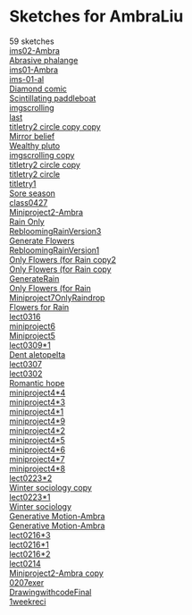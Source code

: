 # Sketches for AmbraLiu
59 sketches  
[ims02-Ambra](https://editor.p5js.org/AmbraLiu/sketches/PxVL3E-QU)<!-- 2024-04-02T02:39:07.747Z -->  
[Abrasive phalange](https://editor.p5js.org/AmbraLiu/sketches/0MY5bRL3C)<!-- 2024-04-02T02:18:17.851Z -->  
[ims01-Ambra](https://editor.p5js.org/AmbraLiu/sketches/SGlTzbJ6R)<!-- 2024-04-02T00:11:22.855Z -->  
[ims-01-al](https://editor.p5js.org/AmbraLiu/sketches/tAUlD7tet)<!-- 2024-03-25T23:28:40.392Z -->  
[Diamond comic](https://editor.p5js.org/AmbraLiu/sketches/r8qlFRbXU)<!-- 2024-03-25T23:26:50.861Z -->  
[Scintillating paddleboat](https://editor.p5js.org/AmbraLiu/sketches/94abxB5bd)<!-- 2023-09-20T11:04:14.700Z -->  
[imgscrolling](https://editor.p5js.org/AmbraLiu/sketches/H5FzStJmQ)<!-- 2023-09-20T10:21:01.130Z -->  
[last](https://editor.p5js.org/AmbraLiu/sketches/SbilnXXtj)<!-- 2023-05-08T18:41:39.483Z -->  
[titletry2 circle copy copy](https://editor.p5js.org/AmbraLiu/sketches/bn4hz08yq)<!-- 2023-05-08T15:52:32.450Z -->  
[Mirror belief](https://editor.p5js.org/AmbraLiu/sketches/xop4iB3B9)<!-- 2023-05-08T15:51:31.745Z -->  
[Wealthy pluto](https://editor.p5js.org/AmbraLiu/sketches/7Rw9nW8ln)<!-- 2023-05-08T05:55:23.207Z -->  
[imgscrolling copy](https://editor.p5js.org/AmbraLiu/sketches/KMxfsUMLJ)<!-- 2023-05-08T05:27:52.006Z -->  
[titletry2 circle copy](https://editor.p5js.org/AmbraLiu/sketches/3UHnOe0hm)<!-- 2023-05-07T11:09:43.521Z -->  
[titletry2 circle](https://editor.p5js.org/AmbraLiu/sketches/M70VRZ74k)<!-- 2023-05-07T11:09:40.710Z -->  
[titletry1](https://editor.p5js.org/AmbraLiu/sketches/MPo70wLzN)<!-- 2023-05-04T03:05:52.999Z -->  
[Sore season](https://editor.p5js.org/AmbraLiu/sketches/F7jdVc70y)<!-- 2023-04-28T06:13:20.216Z -->  
[class0427](https://editor.p5js.org/AmbraLiu/sketches/T0lkM9oGU)<!-- 2023-04-27T04:00:34.227Z -->  
[Miniproject2-Ambra](https://editor.p5js.org/AmbraLiu/sketches/cBpxuLY3r)<!-- 2023-04-24T06:30:59.799Z -->  
[Rain Only](https://editor.p5js.org/AmbraLiu/sketches/XgJ5NIWyG)<!-- 2023-04-24T06:29:39.062Z -->  
[RebloomingRainVersion3](https://editor.p5js.org/AmbraLiu/sketches/e3dfFHVK1)<!-- 2023-03-28T04:19:29.409Z -->  
[Generate Flowers](https://editor.p5js.org/AmbraLiu/sketches/l6S_pudDW)<!-- 2023-03-26T14:57:54.947Z -->  
[RebloomingRainVersion1](https://editor.p5js.org/AmbraLiu/sketches/f-yhYUOaP)<!-- 2023-03-26T14:10:54.364Z -->  
[Only Flowers (for Rain copy2](https://editor.p5js.org/AmbraLiu/sketches/9Uy38VENa)<!-- 2023-03-26T11:30:54.248Z -->  
[Only Flowers (for Rain copy](https://editor.p5js.org/AmbraLiu/sketches/GNus1uRa0)<!-- 2023-03-26T06:37:13.528Z -->  
[GenerateRain](https://editor.p5js.org/AmbraLiu/sketches/g7nmCU4tT)<!-- 2023-03-21T07:27:49.685Z -->  
[Only Flowers (for Rain](https://editor.p5js.org/AmbraLiu/sketches/EkcT0bvru)<!-- 2023-03-20T15:14:42.960Z -->  
[Miniproject7OnlyRaindrop](https://editor.p5js.org/AmbraLiu/sketches/002UPNO5z)<!-- 2023-03-20T14:38:49.266Z -->  
[Flowers for Rain](https://editor.p5js.org/AmbraLiu/sketches/mRJozx8K1)<!-- 2023-03-20T13:20:48.822Z -->  
[lect0316](https://editor.p5js.org/AmbraLiu/sketches/3x90Ov7Ez)<!-- 2023-03-16T12:56:57.166Z -->  
[miniproject6](https://editor.p5js.org/AmbraLiu/sketches/qeYjmygd8)<!-- 2023-03-15T17:14:04.426Z -->  
[Miniproject5](https://editor.p5js.org/AmbraLiu/sketches/h7VPDMuhr)<!-- 2023-03-09T10:55:12.851Z -->  
[lect0309\*1](https://editor.p5js.org/AmbraLiu/sketches/3FsmjN_Uc)<!-- 2023-03-09T09:47:57.001Z -->  
[Dent aletopelta](https://editor.p5js.org/AmbraLiu/sketches/ZKchTBajL)<!-- 2023-03-08T06:13:40.041Z -->  
[lect0307](https://editor.p5js.org/AmbraLiu/sketches/fsYarJlbN)<!-- 2023-03-07T04:02:09.033Z -->  
[lect0302](https://editor.p5js.org/AmbraLiu/sketches/2ZLRjiILH)<!-- 2023-03-02T05:26:09.366Z -->  
[Romantic hope](https://editor.p5js.org/AmbraLiu/sketches/c-FuKGlEq)<!-- 2023-03-02T03:28:54.168Z -->  
[miniproject4\*4](https://editor.p5js.org/AmbraLiu/sketches/vI6OQNEE8)<!-- 2023-02-28T09:05:27.309Z -->  
[miniproject4\*3](https://editor.p5js.org/AmbraLiu/sketches/G2XX1wVye)<!-- 2023-02-28T08:19:20.068Z -->  
[miniproject4\*1](https://editor.p5js.org/AmbraLiu/sketches/D0I4E7nig)<!-- 2023-02-28T03:22:54.450Z -->  
[miniproject4\*9](https://editor.p5js.org/AmbraLiu/sketches/spX6mkXH1)<!-- 2023-02-28T03:01:52.202Z -->  
[miniproject4\*2](https://editor.p5js.org/AmbraLiu/sketches/Epj2crqtY)<!-- 2023-02-28T01:34:22.782Z -->  
[miniproject4\*5](https://editor.p5js.org/AmbraLiu/sketches/bdoa5ks3h)<!-- 2023-02-28T01:29:10.587Z -->  
[miniproject4\*6](https://editor.p5js.org/AmbraLiu/sketches/a3gOnVGBq)<!-- 2023-02-28T01:28:15.114Z -->  
[miniproject4\*7](https://editor.p5js.org/AmbraLiu/sketches/zjATnWsF6)<!-- 2023-02-28T01:25:48.354Z -->  
[miniproject4\*8](https://editor.p5js.org/AmbraLiu/sketches/3Po09UrQD)<!-- 2023-02-28T01:25:29.055Z -->  
[lect0223\*2](https://editor.p5js.org/AmbraLiu/sketches/gkQRBByyo)<!-- 2023-02-23T08:31:38.528Z -->  
[Winter sociology copy](https://editor.p5js.org/AmbraLiu/sketches/pZQgxw_Gk)<!-- 2023-02-23T08:31:35.977Z -->  
[lect0223\*1](https://editor.p5js.org/AmbraLiu/sketches/tsqIY1WOw)<!-- 2023-02-23T08:31:33.530Z -->  
[Winter sociology](https://editor.p5js.org/AmbraLiu/sketches/vYEBZmIta)<!-- 2023-02-21T04:57:50.427Z -->  
[Generative Motion-Ambra](https://editor.p5js.org/AmbraLiu/sketches/7cGrNV-FA)<!-- 2023-02-21T00:51:07.471Z -->  
[Generative Motion-Ambra](https://editor.p5js.org/AmbraLiu/sketches/TMvp3oCGC)<!-- 2023-02-21T00:51:02.063Z -->  
[lect0216\*3](https://editor.p5js.org/AmbraLiu/sketches/CSWRv7zOo)<!-- 2023-02-16T04:32:37.493Z -->  
[lect0216\*1](https://editor.p5js.org/AmbraLiu/sketches/cRLeQQXg1)<!-- 2023-02-16T04:26:01.317Z -->  
[lect0216\*2](https://editor.p5js.org/AmbraLiu/sketches/ryd4vAtQN)<!-- 2023-02-16T04:17:18.369Z -->  
[lect0214](https://editor.p5js.org/AmbraLiu/sketches/zehY6_9Kx)<!-- 2023-02-14T18:24:47.261Z -->  
[Miniproject2-Ambra copy](https://editor.p5js.org/AmbraLiu/sketches/K02FmLL_Q)<!-- 2023-02-13T16:09:31.580Z -->  
[0207exer](https://editor.p5js.org/AmbraLiu/sketches/QrvG4x_EJ)<!-- 2023-02-07T15:03:06.222Z -->  
[DrawingwithcodeFinal](https://editor.p5js.org/AmbraLiu/sketches/d6nw0Zy8D)<!-- 2023-02-07T01:14:55.502Z -->  
[1weekreci](https://editor.p5js.org/AmbraLiu/sketches/ozwGsZCXo)<!-- 2023-02-03T04:30:20.461Z -->  